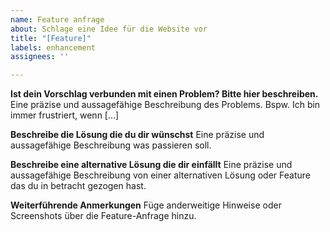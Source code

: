 ```yaml
---
name: Feature anfrage
about: Schlage eine Idee für die Website vor
title: "[Feature]"
labels: enhancement
assignees: ''

---
```


**Ist dein Vorschlag verbunden mit einen Problem? Bitte hier beschreiben.**
Eine präzise und aussagefähige Beschreibung des Problems. Bspw. Ich bin immer frustriert, wenn [...]

**Beschreibe die Lösung die du dir wünschst**
Eine präzise und aussagefähige Beschreibung was passieren soll.

**Beschreibe eine alternative Lösung die dir einfällt**
Eine präzise und aussagefähige Beschreibung von einer alternativen Lösung oder Feature das du in betracht gezogen hast.

**Weiterführende Anmerkungen**
Füge anderweitige Hinweise oder Screenshots über die Feature-Anfrage hinzu.
